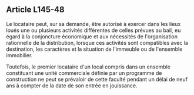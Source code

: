 Article L145-48
----
Le locataire peut, sur sa demande, être autorisé à exercer dans les lieux loués
une ou plusieurs activités différentes de celles prévues au bail, eu égard à la
conjoncture économique et aux nécessités de l'organisation rationnelle de la
distribution, lorsque ces activités sont compatibles avec la destination, les
caractères et la situation de l'immeuble ou de l'ensemble immobilier.

Toutefois, le premier locataire d'un local compris dans un ensemble constituant
une unité commerciale définie par un programme de construction ne peut se
prévaloir de cette faculté pendant un délai de neuf ans à compter de la date de
son entrée en jouissance.
